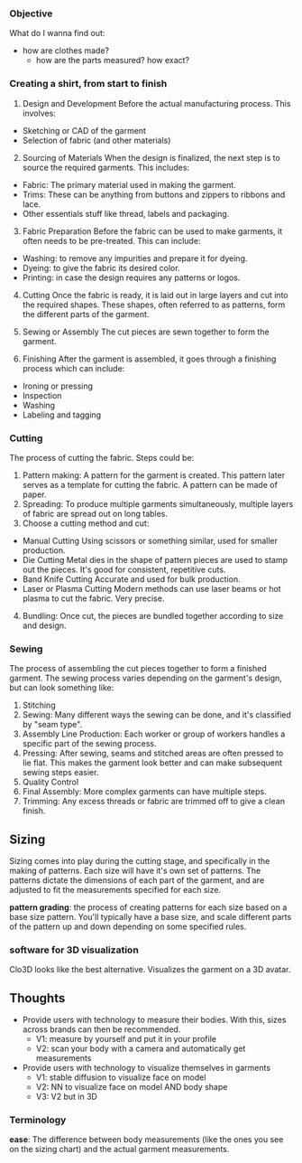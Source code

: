 ### Objective

What do I wanna find out:

- how are clothes made?
  - how are the parts measured? how exact?

### Creating a shirt, from start to finish

1. Design and Development
   Before the actual manufacturing process. This involves:

- Sketching or CAD of the garment
- Selection of fabric (and other materials)

2. Sourcing of Materials
   When the design is finalized, the next step is to source the required garments. This includes:

- Fabric: The primary material used in making the garment.
- Trims: These can be anything from buttons and zippers to ribbons and lace.
- Other essentials stuff like thread, labels and packaging.

3. Fabric Preparation
   Before the fabric can be used to make garments, it often needs to be pre-treated. This can include:

- Washing: to remove any impurities and prepare it for dyeing.
- Dyeing: to give the fabric its desired color.
- Printing: in case the design requires any patterns or logos.

4. Cutting
   Once the fabric is ready, it is laid out in large layers and cut into the required shapes. These shapes, often referred to as patterns, form the different parts of the garment.

5. Sewing or Assembly
   The cut pieces are sewn together to form the garment.

6. Finishing
   After the garment is assembled, it goes through a finishing process which can include:

- Ironing or pressing
- Inspection
- Washing
- Labeling and tagging

### Cutting

The process of cutting the fabric. Steps could be:

1. Pattern making: A pattern for the garment is created. This pattern later serves as a template for cutting the fabric. A pattern can be made of paper.
2. Spreading: To produce multiple garments simultaneously, multiple layers of fabric are spread out on long tables.
3. Choose a cutting method and cut:

- Manual Cutting
  Using scissors or something similar, used for smaller production.
- Die Cutting
  Metal dies in the shape of pattern pieces are used to stamp out the pieces. It's good for consistent, repetitive cuts.
- Band Knife Cutting
  Accurate and used for bulk production.
- Laser or Plasma Cutting
  Modern methods can use laser beams or hot plasma to cut the fabric. Very precise.

4. Bundling: Once cut, the pieces are bundled together according to size and design.

### Sewing

The process of assembling the cut pieces together to form a finished garment. The sewing process varies depending on the garment's design, but can look something like:

1. Stitching
2. Sewing: Many different ways the sewing can be done, and it's classified by "seam type".
3. Assembly Line Production: Each worker or group of workers handles a specific part of the sewing process.
4. Pressing: After sewing, seams and stitched areas are often pressed to lie flat. This makes the garment look better and can make subsequent sewing steps easier.
5. Quality Control
6. Final Assembly: More complex garments can have multiple steps.
7. Trimming: Any excess threads or fabric are trimmed off to give a clean finish.

## Sizing

Sizing comes into play during the cutting stage, and specifically in the making of patterns. Each size will have it's own set of patterns. The patterns dictate the dimensions of each part of the garment, and are adjusted to fit the measurements specified for each size.

**pattern grading**:
the process of creating patterns for each size based on a base size pattern. You'll typically have a base size, and scale different parts of the pattern up and down depending on some specified rules.

### software for 3D visualization

Clo3D looks like the best alternative. Visualizes the garment on a 3D avatar.

## Thoughts

- Provide users with technology to measure their bodies.
  With this, sizes across brands can then be recommended.
  - V1: measure by yourself and put it in your profile
  - V2: scan your body with a camera and automatically get measurements
- Provide users with technology to visualize themselves in garments
  - V1: stable diffusion to visualize face on model
  - V2: NN to visualize face on model AND body shape
  - V3: V2 but in 3D

### Terminology

**ease**:
The difference between body measurements (like the ones you see on the sizing chart) and the actual garment measurements.
